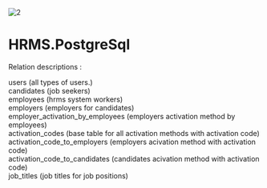 ![2](https://user-images.githubusercontent.com/36644951/117885880-179f3080-b2b7-11eb-9494-805b866b46bd.png)
# HRMS.PostgreSql

Relation descriptions :

users (all types of users.)    
candidates (job seekers)   
employees (hrms system workers)  
employers (employers for candidates)  
employer_activation_by_employees (employers activation method by employees)  
activation_codes (base table for all activation methods with activation code)  
activation_code_to_employers (employers acivation method with activation code)  
activation_code_to_candidates (candidates acivation method with activation code)  
job_titles (job titles for job positions)  
